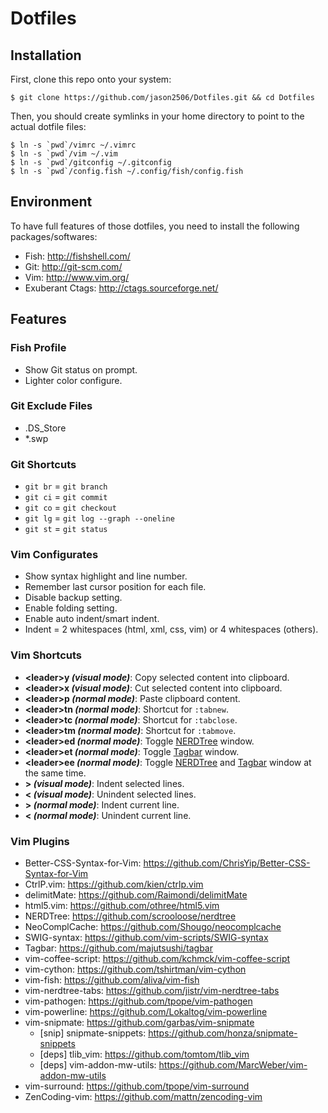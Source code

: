 # Dotfiles

## Installation

First, clone this repo onto your system:

    $ git clone https://github.com/jason2506/Dotfiles.git && cd Dotfiles

Then, you should create symlinks in your home directory to point to the actual dotfile files:

    $ ln -s `pwd`/vimrc ~/.vimrc
    $ ln -s `pwd`/vim ~/.vim
    $ ln -s `pwd`/gitconfig ~/.gitconfig
	$ ln -s `pwd`/config.fish ~/.config/fish/config.fish

## Environment

To have full features of those dotfiles, you need to install the following packages/softwares:

* Fish: <http://fishshell.com/>
* Git: <http://git-scm.com/>
* Vim: <http://www.vim.org/>
* Exuberant Ctags: <http://ctags.sourceforge.net/>

## Features

### Fish Profile

* Show Git status on prompt.
* Lighter color configure.

### Git Exclude Files
* .DS\_Store
* \*.swp

### Git Shortcuts
* `git br` = `git branch`
* `git ci` = `git commit`
* `git co` = `git checkout`
* `git lg` = `git log --graph --oneline`
* `git st` = `git status`

### Vim Configurates

* Show syntax highlight and line number.
* Remember last cursor position for each file.
* Disable backup setting.
* Enable folding setting.
* Enable auto indent/smart indent.
* Indent = 2 whitespaces (html, xml, css, vim) or 4 whitespaces (others).

### Vim Shortcuts

* **\<leader\>y _(visual mode)_**: Copy selected content into clipboard.
* **\<leader\>x _(visual mode)_**: Cut selected content into clipboard.
* **\<leader\>p _(normal mode)_**: Paste clipboard content.
* **\<leader\>tn _(normal mode)_**: Shortcut for `:tabnew`.
* **\<leader\>tc _(normal mode)_**: Shortcut for `:tabclose`.
* **\<leader\>tm _(normal mode)_**: Shortcut for `:tabmove`.
* **\<leader\>ed _(normal mode)_**: Toggle [NERDTree](https://github.com/scrooloose/nerdtree) window.
* **\<leader\>et _(normal mode)_**: Toggle [Tagbar](https://github.com/majutsushi/tagbar) window.
* **\<leader\>ee _(normal mode)_**: Toggle [NERDTree](https://github.com/scrooloose/nerdtree) and [Tagbar](https://github.com/majutsushi/tagbar) window at the same time.
* **> _(visual mode)_**: Indent selected lines.
* **< _(visual mode)_**: Unindent selected lines.
* **> _(normal mode)_**: Indent current line.
* **< _(normal mode)_**: Unindent current line.

### Vim Plugins

* Better-CSS-Syntax-for-Vim: <https://github.com/ChrisYip/Better-CSS-Syntax-for-Vim>
* CtrlP.vim: <https://github.com/kien/ctrlp.vim>
* delimitMate: <https://github.com/Raimondi/delimitMate>
* html5.vim: <https://github.com/othree/html5.vim>
* NERDTree: <https://github.com/scrooloose/nerdtree>
* NeoComplCache: <https://github.com/Shougo/neocomplcache>
* SWIG-syntax: <https://github.com/vim-scripts/SWIG-syntax>
* Tagbar: <https://github.com/majutsushi/tagbar>
* vim-coffee-script: <https://github.com/kchmck/vim-coffee-script>
* vim-cython: <https://github.com/tshirtman/vim-cython>
* vim-fish: <https://github.com/aliva/vim-fish>
* vim-nerdtree-tabs: <https://github.com/jistr/vim-nerdtree-tabs>
* vim-pathogen: <https://github.com/tpope/vim-pathogen>
* vim-powerline: <https://github.com/Lokaltog/vim-powerline>
* vim-snipmate: <https://github.com/garbas/vim-snipmate>
    * [snip] snipmate-snippets: <https://github.com/honza/snipmate-snippets>
    * [deps] tlib\_vim: <https://github.com/tomtom/tlib_vim>
    * [deps] vim-addon-mw-utils: <https://github.com/MarcWeber/vim-addon-mw-utils>
* vim-surround: <https://github.com/tpope/vim-surround>
* ZenCoding-vim: <https://github.com/mattn/zencoding-vim>

